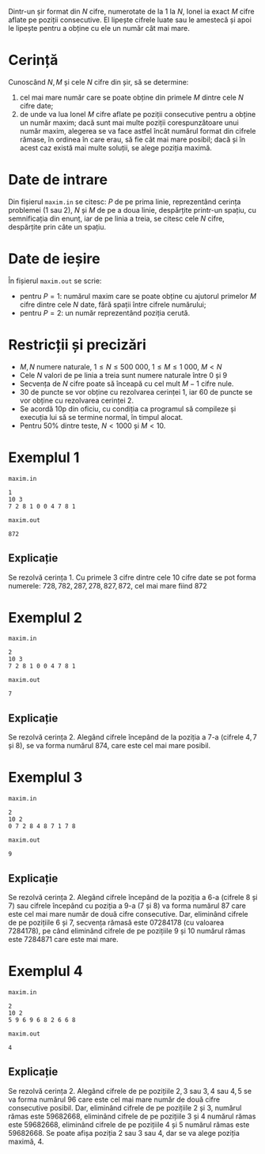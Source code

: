 Dintr-un șir format din $N$ cifre, numerotate de la $1$ la $N$, Ionel ia exact $M$ cifre aflate pe poziții consecutive. El lipește cifrele luate sau le amestecă și apoi le lipește pentru a obține cu ele un număr cât mai mare.

# Cerință

Cunoscând $N, M$ și cele $N$ cifre din șir, să se determine:

1. cel mai mare număr care se poate obține din primele $M$ dintre cele $N$ cifre date;
2. de unde va lua Ionel $M$ cifre aflate pe poziții consecutive pentru a obține un număr maxim; dacă sunt mai multe poziții corespunzătoare unui număr maxim, alegerea se va face astfel încât numărul format din cifrele rămase, în ordinea în care erau, să fie cât mai mare posibil; dacă și în acest caz există mai multe soluții, se alege poziția maximă.

# Date de intrare

Din fișierul `maxim.in` se citesc: $P$ de pe prima linie, reprezentând cerința problemei ($1$ sau $2$), $N$ și $M$ de pe a doua linie, despărțite printr-un spațiu, cu semnificația din enunț, iar de pe linia a treia, se citesc cele $N$ cifre, despărțite prin câte un spațiu.

# Date de ieșire

În fișierul `maxim.out` se scrie:

* pentru $P = 1$: numărul maxim care se poate obține cu ajutorul primelor $M$ cifre dintre cele $N$ date, fără spații între cifrele numărului;
* pentru $P = 2$: un număr reprezentând poziția cerută.

# Restricții și precizări

* $M, N$ numere naturale, $1 \leq N \leq 500 \ 000$, $1 \leq M \leq 1 \ 000$, $M < N$
* Cele $N$ valori de pe linia a treia sunt numere naturale între $0$ și $9$
* Secvența de $N$ cifre poate să înceapă cu cel mult $M-1$ cifre nule.
* $30$ de puncte se vor obține cu rezolvarea cerinței $1$, iar $60$ de puncte se vor obține cu rezolvarea cerinței $2$.
* Se acordă $10$p din oficiu, cu condiția ca programul să compileze și execuția lui să se termine normal, în timpul alocat.
* Pentru $50$% dintre teste, $N < 1000$ și $M < 10$.

# Exemplul 1

`maxim.in`
```
1
10 3
7 2 8 1 0 0 4 7 8 1
```

`maxim.out`
```
872
```

## Explicație

Se rezolvă cerința $1$. Cu primele $3$ cifre dintre cele $10$ cifre date se pot forma numerele: $728, 782, 287, 278, 827, 872$, cel mai mare fiind $872$

# Exemplul 2


`maxim.in`
```
2
10 3
7 2 8 1 0 0 4 7 8 1
```

`maxim.out`
```
7
```

## Explicație

Se rezolvă cerința $2$. Alegând cifrele începând de la poziția a $7$-a (cifrele $4, 7$ și $8$), se va forma numărul $874$, care este cel mai mare posibil.

# Exemplul 3

`maxim.in`
```
2
10 2
0 7 2 8 4 8 7 1 7 8
```

`maxim.out`
```
9
```

## Explicație

Se rezolvă cerința $2$. Alegând cifrele începând de la poziția a $6$-a (cifrele $8$ și $7$) sau cifrele începând cu poziția a $9$-a ($7$ și $8$) va forma numărul $87$ care este cel mai mare număr de două cifre consecutive. Dar, eliminând cifrele de pe pozițiile $6$ și $7$, secvența rămasă este $07284178$ (cu valoarea $7284178$), pe când eliminând cifrele de pe pozițiile $9$ și $10$ numărul rămas este $7284871$ care este mai mare.

# Exemplul 4


`maxim.in`
```
2
10 2
5 9 6 9 6 8 2 6 6 8
```

`maxim.out`
```
4
```

## Explicație

Se rezolvă cerința $2$. Alegând cifrele de pe pozițiile $2,3$ sau $3,4$ sau $4,5$ se va forma numărul $96$ care este cel mai mare număr de două cifre consecutive posibil. Dar, eliminând cifrele de pe pozițiile $2$ și $3$, numărul rămas este $59682668$, eliminând cifrele de pe pozițiile $3$ și $4$ numărul rămas este $59682668$, eliminând cifrele de pe pozițiile $4$ și $5$ numărul rămas este $59682668$. Se poate afișa poziția $2$ sau $3$ sau $4$, dar se va alege poziția maximă, $4$.
